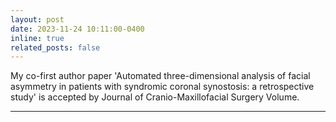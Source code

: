 ```yaml
---
layout: post
date: 2023-11-24 10:11:00-0400
inline: true
related_posts: false
---
```

My co-first author paper 'Automated three-dimensional analysis of facial asymmetry in patients with syndromic coronal synostosis: a retrospective study' is accepted by Journal of Cranio-Maxillofacial Surgery Volume.


***
